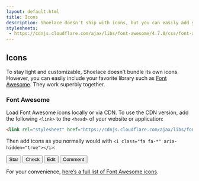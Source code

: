 ```yaml
---
layout: default.html
title: Icons
description: Shoelace doesn’t ship with icons, but you can easily add your own!
stylesheets:
 - https://cdnjs.cloudflare.com/ajax/libs/font-awesome/4.7.0/css/font-awesome.css
---
```


## Icons

To stay light and customizable, Shoelace doesn’t bundle its own icons. However, you can easily include your favorite library such as [Font Awesome](http://fontawesome.io/). They work superbly together.

### Font Awesome

Load Font Awesome icons locally or via CDN. To use the CDN version, add the following `<link>` to the `<head>` of your website or application:

```html
<link rel="stylesheet" href="https://cdnjs.cloudflare.com/ajax/libs/font-awesome/4.7.0/css/font-awesome.css">
```

Then add icons as you normally would with `<i class="fa fa-*" aria-hidden="true"></i>`:

<div class="input-field text-secondary" style="font-size: 2rem;">
  <i class="fa fa-magic" role="img" aria-label="Magic icon"></i>
  <i class="fa fa-briefcase" role="img" aria-label="Briefcase icon"></i>
  <i class="fa fa-cog" role="img" aria-label="Cog icon"></i>
  <i class="fa fa-database" role="img" aria-label="Database icon"></i>
  <i class="fa fa-bug" role="img" aria-label="Bug icon"></i>
  <i class="fa fa-beer" role="img" aria-label="Beer icon"></i>
  <i class="fa fa-arrows" role="img" aria-label="Arrows icon"></i>
  <i class="fa fa-rocket" role="img" aria-label="Rocket icon"></i>
  <i class="fa fa-tag" role="img" aria-label="Tag icon"></i>
  <i class="fa fa-plane" role="img" aria-label="Plane icon"></i>
  <i class="fa fa-soccer-ball-o" role="img" aria-label="Soccer ball icon"></i>
  <i class="fa fa-warning" role="img" aria-label="Warning icon"></i>
</div>

<div class="input-field">
  <button type="button">
    <i class="fa fa-star" aria-hidden="true"></i> Star
  </button>
  <button type="button" class="button-success">
    <i class="fa fa-check" aria-hidden="true"></i> Check
  </button>
  <button type="button" class="button-warning">
    <i class="fa fa-pencil" aria-hidden="true"></i> Edit
  </button>
  <button type="button" class="button-info">
    <i class="fa fa-comment" aria-hidden="true"></i> Comment
  </button>
</div>

For your convenience, [here’s a full list of Font Awesome icons](http://fontawesome.io/icons/).

